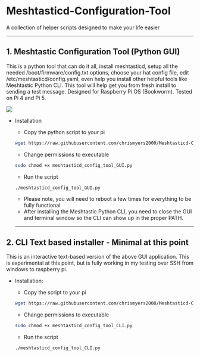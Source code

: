 # Meshtasticd-Configuration-Tool

  
  A collection of helper scripts designed to make your life easier

  ---
## 1. Meshtastic Configuration Tool (Python GUI)

This is a python tool that can do it all, install meshtasticd, setup all the needed /boot/firmware/config.txt options, choose your hat config file, edit /etc/meshtasticd/config.yaml, even help you install other helpful tools like Meshtastic Python CLI. This tool will help get you from fresh install to sending a test message. Designed for Raspberry Pi OS (Bookworm). Tested on Pi 4 and Pi 5. 


  ![](https://github.com/chrismyers2000/Meshtasticd-Configuration-Tool/blob/aa0be9ae25465e10088bb557f3c7a1932d0ba315/Gui/ConfigTool1.png)
- Installation

  - Copy the python script to your pi
  ```bash
  wget https://raw.githubusercontent.com/chrismyers2000/Meshtasticd-Configuration-Tool/refs/heads/main/Gui/meshtasticd_config_tool_GUI.py
  ```

  - Change permissions to executable
  ```bash
  sudo chmod +x meshtasticd_config_tool_GUI.py
  ```

  - Run the script
  ```bash
  ./meshtasticd_config_tool_GUI.py
  ```
  - Please note, you will need to reboot a few times for everything to be fully functional
  - After installing the Meshtastic Python CLI, you need to close the GUI and terminal window so the CLI can show up in the proper PATH.
  ---
## 2. CLI Text based installer - Minimal at this point

This is an interactive text-based version of the above GUI application.
This is experimental at this point, but is fully working in my testing over SSH from windows to raspberry pi.
  - Installation:
    
    - Copy the script to your pi
    ```bash
    wget https://raw.githubusercontent.com/chrismyers2000/Meshtasticd-Configuration-Tool/refs/heads/main/Command-line/meshtasticd_config_tool_CLI.py
    ```
  
    - Change permissions to executable
    ```bash
    sudo chmod +x meshtasticd_config_tool_CLI.py
    ```
  
    - Run the script
    ```bash
    ./meshtasticd_config_tool_CLI.py
    ```
